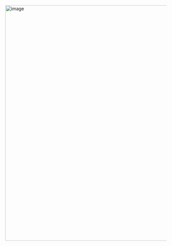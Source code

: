 <img width="940" height="737" alt="image" src="https://github.com/user-attachments/assets/6a11cf58-f1d9-467d-b52e-8927348c5aae" />
